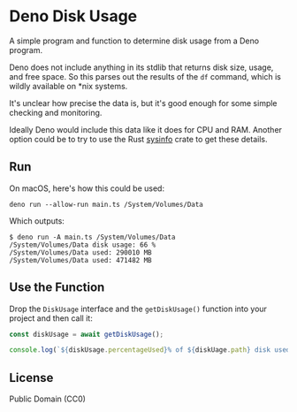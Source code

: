 # Deno Disk Usage

A simple program and function to determine disk usage from a Deno program.

Deno does not include anything in its stdlib that returns disk size, usage, and
free space. So this parses out the results of the `df` command, which is wildly
available on \*nix systems.

It's unclear how precise the data is, but it's good enough for some simple
checking and monitoring.

Ideally Deno would include this data like it does for CPU and RAM. Another
option could be to try to use the Rust
[sysinfo](https://crates.io/crates/sysinfo) crate to get these details.

## Run

On macOS, here's how this could be used:

```
deno run --allow-run main.ts /System/Volumes/Data
```

Which outputs:

``` console
$ deno run -A main.ts /System/Volumes/Data
/System/Volumes/Data disk usage: 66 %
/System/Volumes/Data used: 290010 MB
/System/Volumes/Data used: 471482 MB
```

## Use the Function

Drop the `DiskUsage` interface and the `getDiskUsage()` function into your
project and then call it:

```ts
const diskUsage = await getDiskUsage();

console.log(`${diskUsage.percentageUsed}% of ${diskUage.path} disk used`);
```

## License

Public Domain (CC0)
